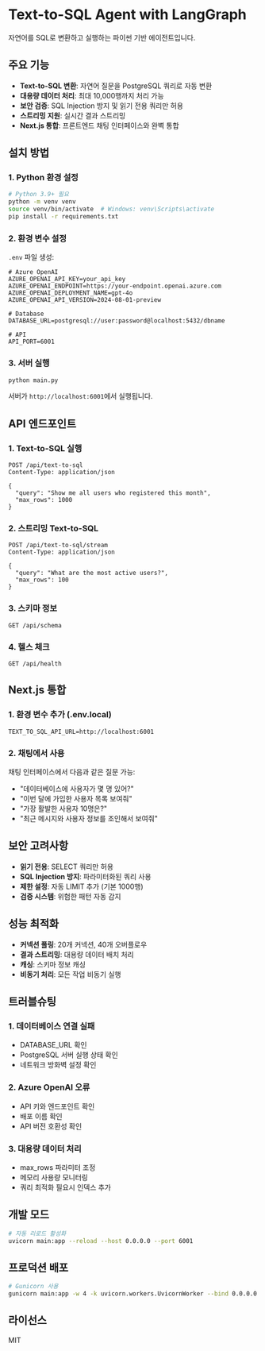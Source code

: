 # Text-to-SQL Agent with LangGraph

자연어를 SQL로 변환하고 실행하는 파이썬 기반 에이전트입니다.

## 주요 기능

- **Text-to-SQL 변환**: 자연어 질문을 PostgreSQL 쿼리로 자동 변환
- **대용량 데이터 처리**: 최대 10,000행까지 처리 가능
- **보안 검증**: SQL Injection 방지 및 읽기 전용 쿼리만 허용
- **스트리밍 지원**: 실시간 결과 스트리밍
- **Next.js 통합**: 프론트엔드 채팅 인터페이스와 완벽 통합

## 설치 방법

### 1. Python 환경 설정

```bash
# Python 3.9+ 필요
python -m venv venv
source venv/bin/activate  # Windows: venv\Scripts\activate
pip install -r requirements.txt
```

### 2. 환경 변수 설정

`.env` 파일 생성:
```env
# Azure OpenAI
AZURE_OPENAI_API_KEY=your_api_key
AZURE_OPENAI_ENDPOINT=https://your-endpoint.openai.azure.com
AZURE_OPENAI_DEPLOYMENT_NAME=gpt-4o
AZURE_OPENAI_API_VERSION=2024-08-01-preview

# Database
DATABASE_URL=postgresql://user:password@localhost:5432/dbname

# API
API_PORT=6001
```

### 3. 서버 실행

```bash
python main.py
```

서버가 `http://localhost:6001`에서 실행됩니다.

## API 엔드포인트

### 1. Text-to-SQL 실행
```http
POST /api/text-to-sql
Content-Type: application/json

{
  "query": "Show me all users who registered this month",
  "max_rows": 1000
}
```

### 2. 스트리밍 Text-to-SQL
```http
POST /api/text-to-sql/stream
Content-Type: application/json

{
  "query": "What are the most active users?",
  "max_rows": 100
}
```

### 3. 스키마 정보
```http
GET /api/schema
```

### 4. 헬스 체크
```http
GET /api/health
```

## Next.js 통합

### 1. 환경 변수 추가 (.env.local)
```env
TEXT_TO_SQL_API_URL=http://localhost:6001
```

### 2. 채팅에서 사용

채팅 인터페이스에서 다음과 같은 질문 가능:
- "데이터베이스에 사용자가 몇 명 있어?"
- "이번 달에 가입한 사용자 목록 보여줘"
- "가장 활발한 사용자 10명은?"
- "최근 메시지와 사용자 정보를 조인해서 보여줘"

## 보안 고려사항

- **읽기 전용**: SELECT 쿼리만 허용
- **SQL Injection 방지**: 파라미터화된 쿼리 사용
- **제한 설정**: 자동 LIMIT 추가 (기본 1000행)
- **검증 시스템**: 위험한 패턴 자동 감지

## 성능 최적화

- **커넥션 풀링**: 20개 커넥션, 40개 오버플로우
- **결과 스트리밍**: 대용량 데이터 배치 처리
- **캐싱**: 스키마 정보 캐싱
- **비동기 처리**: 모든 작업 비동기 실행

## 트러블슈팅

### 1. 데이터베이스 연결 실패
- DATABASE_URL 확인
- PostgreSQL 서버 실행 상태 확인
- 네트워크 방화벽 설정 확인

### 2. Azure OpenAI 오류
- API 키와 엔드포인트 확인
- 배포 이름 확인
- API 버전 호환성 확인

### 3. 대용량 데이터 처리
- max_rows 파라미터 조정
- 메모리 사용량 모니터링
- 쿼리 최적화 필요시 인덱스 추가

## 개발 모드

```bash
# 자동 리로드 활성화
uvicorn main:app --reload --host 0.0.0.0 --port 6001
```

## 프로덕션 배포

```bash
# Gunicorn 사용
gunicorn main:app -w 4 -k uvicorn.workers.UvicornWorker --bind 0.0.0.0:6001
```

## 라이선스

MIT